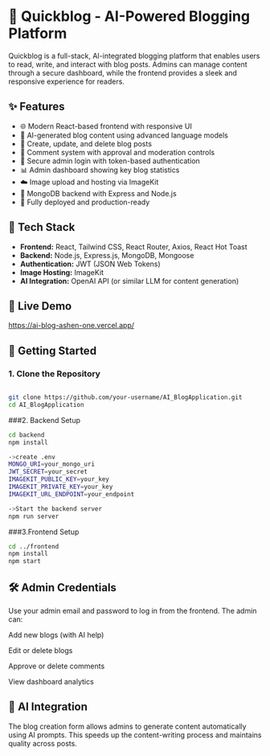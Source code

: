 
# 🧠 Quickblog - AI-Powered Blogging Platform

Quickblog is a full-stack, AI-integrated blogging platform that enables users to read, write, and interact with blog posts. Admins can manage content through a secure dashboard, while the frontend provides a sleek and responsive experience for readers.

## ✨ Features

- 🌐 Modern React-based frontend with responsive UI
- 🧠 AI-generated blog content using advanced language models
- 📝 Create, update, and delete blog posts
- 💬 Comment system with approval and moderation controls
- 🔐 Secure admin login with token-based authentication
- 📊 Admin dashboard showing key blog statistics
- ☁️ Image upload and hosting via ImageKit
- 📁 MongoDB backend with Express and Node.js
- 🚀 Fully deployed and production-ready

## 🔧 Tech Stack

- **Frontend:** React, Tailwind CSS, React Router, Axios, React Hot Toast
- **Backend:** Node.js, Express.js, MongoDB, Mongoose
- **Authentication:** JWT (JSON Web Tokens)
- **Image Hosting:** ImageKit
- **AI Integration:** OpenAI API (or similar LLM for content generation)

## 🚀 Live Demo

https://ai-blog-ashen-one.vercel.app/

## 📂 Getting Started

### 1. Clone the Repository

```bash

git clone https://github.com/your-username/AI_BlogApplication.git
cd AI_BlogApplication
```
###2. Backend Setup
```bash
cd backend
npm install

->create .env
MONGO_URI=your_mongo_uri
JWT_SECRET=your_secret
IMAGEKIT_PUBLIC_KEY=your_key
IMAGEKIT_PRIVATE_KEY=your_key
IMAGEKIT_URL_ENDPOINT=your_endpoint

->Start the backend server
npm run server

```
###3.Frontend Setup
```bash
cd ../frontend
npm install
npm start


```
## 🛠️ Admin Credentials
Use your admin email and password to log in from the frontend. The admin can:

Add new blogs (with AI help)

Edit or delete blogs

Approve or delete comments

View dashboard analytics
## 🧠 AI Integration
The blog creation form allows admins to generate content automatically using AI prompts. This speeds up the content-writing process and maintains quality across posts.
